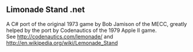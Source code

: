 ## Limonade Stand .net

A C# port of the original 1973 game by Bob Jamison of the MECC, 
greatly helped by the port by Codenautics of the 1979 Apple II game.  
See http://codenautics.com/lemonade/ and http://en.wikipedia.org/wiki/Lemonade_Stand

